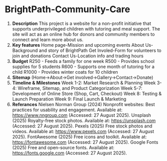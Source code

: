 # BrightPath-Community-Care
1. **Description**
This project is a website for a non-profit initiative that supports underprivileged children with tutoring and meal support. The site will act as an online hub for donors and community members to connect and learn more about us.
2. **Key features**
Home page-Mission and upcoming events
About Us-Background and story of BrightPath
Get Involed-Form for volunteers to join and donations
Contact Us-Location info and trading hours
3. **Budget**
R250 - Feeds a family for one week
R500 - Provides school supplies for 5 students
R600 - Supports one month of tutoring for a child
R1000 - Provides winter coats for 10 children
4. **Sitemap**
(Home->About->Get involved->Gallery->Contact->Donate)
5. **Timeline & Milestones**
Week 1-2: Market Research & Planning 
Week 3-4: Wireframe, Sitemap, and Product Categorization 
Week 5-7: Development of Online Store (Shop, Cart, Checkout) 
Week 8: Testing & Launch Preparation 
Week 9: Final Launch & Marketing
5. **Referances**
Nielsen Norman Group (2024) Nonprofit websites: Best practices for usability and engagement. Available at: https://www.nngroup.com (Accessed: 27 August 2025).
Unsplash (2025) Royalty-free stock photos. Available at: https://unsplash.com (Accessed: 27 August 2025).
Pexels (2025) Free stock photos and videos. Available at: https://www.pexels.com (Accessed: 27 August 2025).
FontAwesome (2025) Free icons and toolkit. Available at: https://fontawesome.com (Accessed: 27 August 2025).
Google Fonts (2025) Free and open-source fonts. Available at: https://fonts.google.com (Accessed: 27 August 2025).
